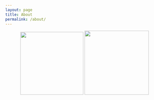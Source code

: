 ```yaml
---
layout: page
title: About
permalink: /about/
---
```

<div align="center">
   
   
   <a href="https://github.com/PatrickCalorioCarvalho"><img height="200em" src="https://github-readme-stats.vercel.app/api?username=PatrickCalorioCarvalho&show_icons=true&theme=dark&include_all_commits=true"/></a>
   <a href="https://github.com/PatrickCalorioCarvalho"><img height="204em" src="https://github-readme-stats.vercel.app/api/top-langs/?username=PatrickCalorioCarvalho&layout=compact&langs_count=4&theme=dark"/> </a> 
</div>
 
